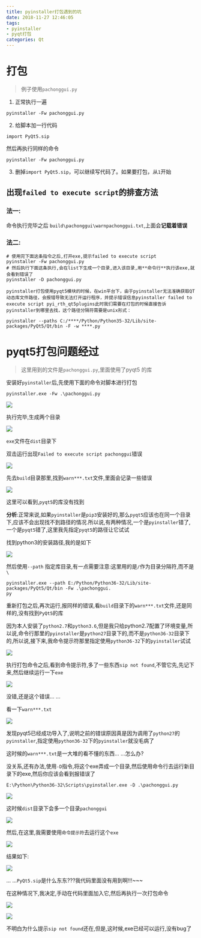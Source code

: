 ```yaml
---
title: pyinstaller打包遇到的坑
date: 2018-11-27 12:46:05
tags:
- pyinstaller
- pyqt打包
categories: Qt
---
```


# 打包
> 例子使用`pachonggui.py`

1. 正常执行一遍

```
pyinstaller -Fw pachonggui.py
```

<!--more-->
2. 给脚本加一行代码
```python3
import PyQt5.sip
```
然后再执行同样的命令
```
pyinstaller -Fw pachonggui.py
```

3. 删掉`import PyQt5.sip`，可以继续写代码了。如果要打包，从`1`开始

## 出现`failed to execute script`的排查方法

### 法一:
命令执行完毕之后 `build\pachonggui\warnpachonggui.txt`,上面会**记载着错误**

### 法二:
```
# 使用完下面这条指令之后,打开exe,提示failed to execute script
pyinstaller -Fw pachonggui.py
# 然后执行下面这条执行,会在list下生成一个目录,进入该目录,用**命令行**执行该exe,就会看到错误了
pyinstaller -D pachonggui.py
```

```
pyinstaller打包使用pyqt5模块的时候，在win平台下，由于pyinstaller无法准确获取QT动态库文件路径，会报错导致无法打开运行程序，并提示错误信息pyinstaller failed to execute script pyi_rth_qt5plugins此时我们需要在打包的时候直接告诉pyinstaller到哪里去找，这个路径分隔符需要是unix形式：

pyinstaller --paths C:/****/Python/Python35-32/Lib/site-packages/PyQt5/Qt/bin -F -w ****.py
```

# pyqt5打包问题经过
> 这里用到的文件是`pachonggui.py`,里面使用了pyqt5 的库

安装好`pyinstaller`后,先使用下面的命令对脚本进行打包

```shell
pyinstaller.exe -Fw .\pachonggui.py
```


![](https://raw.githubusercontent.com/fengwenhua/ImageBed/master/1533799324.jpg)

执行完毕,生成两个目录

![](https://raw.githubusercontent.com/fengwenhua/ImageBed/master/1533799377.jpg)

`exe`文件在`dist`目录下

双击运行出现`Failed to execute script pachonggui`错误

![](https://raw.githubusercontent.com/fengwenhua/ImageBed/master/1533799888.jpg)

先去`build`目录那里,找到`warn***.txt`文件,里面会记录一些错误

![](https://raw.githubusercontent.com/fengwenhua/ImageBed/master/1533799475.jpg)

这里可以看到,`pyqt5`的库没有找到

**分析**:正常来说,如果`pyinstaller`是`pip3`安装好的,那么`pyqt5`应该也在同一个目录下,应该不会出现找不到路径的情况.所以说,有两种情况,一个是`pyinstaller`错了,一个是`pyqt5`错了,这里我先指定`pyqt5`的路径让它试试

找到python3的安装路径,我的是如下

![](https://raw.githubusercontent.com/fengwenhua/ImageBed/master/1533800027.jpg)

然后使用`--path` 指定库目录,有一点需要注意:这里用的是`/`作为目录分隔符,而不是`\`

```shell
pyinstaller.exe --path E:/Python/Python36-32/Lib/site-packages/PyQt5/Qt/bin -Fw .\pachonggui.
py
```

重新打包之后,再次运行,报同样的错误,看`build`目录下的`warn***.txt`文件,还是同样的,没有找到`PyQt5`的库

因为本人安装了`python2.7`和`python3.6`,但是我只给python2.7配置了环境变量,所以说,命令行那里的`pyinstaller`是`python27`目录下的,而不是`python36-32`目录下的,所以说,接下来,我命令提示符那里指定使用`python36-32`下的`pyinstaller`试试

![](https://raw.githubusercontent.com/fengwenhua/ImageBed/master/1533800703.jpg)

执行打包命令之后,看到命令提示符,多了一些东西`sip not found`,不管它先,先记下来,然后继续运行一下`exe`

![](https://raw.githubusercontent.com/fengwenhua/ImageBed/master/1533800781.jpg)

没错,还是这个错误... ...

看一下`warn***.txt`

![](https://raw.githubusercontent.com/fengwenhua/ImageBed/master/1533800824.jpg)

发现pyqt5已经成功导入了,说明之前的错误原因真是因为调用了`python27`的`pyinstaller`,指定使用`python36-32`下的`pyinstaller`就没毛病了

这时候的`warn***.txt`是一大堆的看不懂的东西... ...怎么办?

没关系,还有办法,使用`-D`指令,将这个exe弄成一个目录,然后使用命令行去运行新目录下的exe,然后你应该会看到报错误了

```shell
E:\Python\Python36-32\Scripts\pyinstaller.exe -D .\pachonggui.py
```

![](https://raw.githubusercontent.com/fengwenhua/ImageBed/master/1533801080.jpg)

这时候`dist`目录下会多一个目录`pachonggui`

![](https://raw.githubusercontent.com/fengwenhua/ImageBed/master/1533801107.jpg)

然后,在这里,我需要使用`命令提示符`去运行这个`exe`

![](https://raw.githubusercontent.com/fengwenhua/ImageBed/master/1533801253.jpg)

结果如下:

![](https://raw.githubusercontent.com/fengwenhua/ImageBed/master/1533801281.jpg)

... ...`PyQt5.sip`是什么东东???我代码里面没有用到啊!!!~~~

在这种情况下,我决定,手动在代码里面加入它,然后再执行一次打包命令

![](https://raw.githubusercontent.com/fengwenhua/ImageBed/master/1533801753.jpg)

![](https://raw.githubusercontent.com/fengwenhua/ImageBed/master/1533801883.jpg)

不明白为什么提示`sip not found`还在,但是,这时候,exe已经可以运行,没有bug了




```
